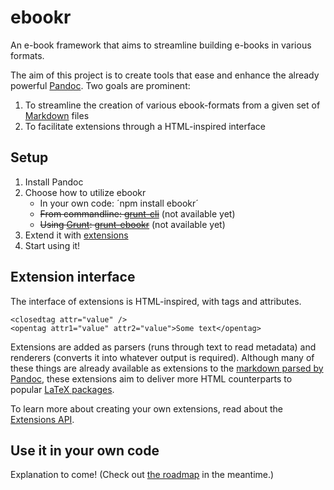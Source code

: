 ebookr
======

An e-book framework that aims to streamline building e-books in various formats.

The aim of this project is to create tools that ease and enhance the already powerful [Pandoc](http://johnmacfarlane.net/pandoc/). Two goals are prominent:

1. To streamline the creation of various ebook-formats from a given set of [Markdown](http://daringfireball.net/projects/markdown/) files
2. To facilitate extensions through a HTML-inspired interface

Setup
-----

1. Install Pandoc
2. Choose how to utilize ebookr
    * In your own code: ´npm install ebookr´
    * ~~From commandline: [grunt-cli](https://github.com/ebookr/ebookr-cli)~~ (not available yet)
    * ~~Using [Grunt](http://gruntjs.com/): [grunt-ebookr](https://github.com/ebookr/grunt-ebookr)~~ (not available yet)
3. Extend it with [extensions](https://github.com/ebookr/ebookr/wiki/Available_extensions)
4. Start using it!

Extension interface
-------------------

The interface of extensions is HTML-inspired, with tags and attributes.

    <closedtag attr="value" />
    <opentag attr1="value" attr2="value">Some text</opentag>

Extensions are added as parsers (runs through text to read metadata) and renderers (converts it into whatever output is required). Although many of these things are already available as extensions to the [markdown parsed by Pandoc](http://johnmacfarlane.net/pandoc/README.html#pandocs-markdown), these extensions aim to deliver more HTML counterparts to popular [LaTeX packages](http://en.wikibooks.org/wiki/LaTeX/Package_Reference).

To learn more about creating your own extensions, read about the [Extensions API](https://github.com/ebookr/ebookr/wiki/Extensions-API).

Use it in your own code
-----------------------

Explanation to come! (Check out [the roadmap](https://github.com/ebookr/ebookr/wiki/Roadmap) in the meantime.)